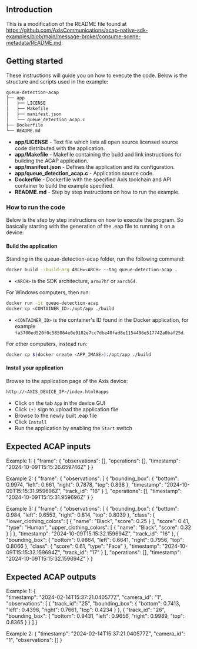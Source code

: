## Introduction

This is a modification of the README file found at https://github.com/AxisCommunications/acap-native-sdk-examples/blob/main/message-broker/consume-scene-metadata/README.md.

## Getting started

These instructions will guide you on how to execute the code. Below is the
structure and scripts used in the example:

```sh
queue-detection-acap
├── app
│   ├── LICENSE
│   ├── Makefile
│   ├── manifest.json
│   └── queue_detection_acap.c
├── Dockerfile
└── README.md
```

- **app/LICENSE** - Text file which lists all open source licensed source code distributed with the application.
- **app/Makefile** - Makefile containing the build and link instructions for building the ACAP application.
- **app/manifest.json** - Defines the application and its configuration.
- **app/queue_detection_acap.c** - Application source code.
- **Dockerfile** - Dockerfile with the specified Axis toolchain and API container to build the example specified.
- **README.md** - Step by step instructions on how to run the example.

### How to run the code

Below is the step by step instructions on how to execute the program. So
basically starting with the generation of the .eap file to running it on a
device:

#### Build the application

Standing in the queue-detection-acap folder, run the following command:

```sh
docker build --build-arg ARCH=<ARCH> --tag queue-detection-acap .
```

- `<ARCH>` is the SDK architecture, `armv7hf` or `aarch64`.

For Windows computers, then run:

```sh
docker run -it queue-detection-acap
docker cp <CONTAINER_ID>:/opt/app ./build
```

- `<CONTAINER_ID>` is the container's ID found in the Docker application, for example `fa3700ed520f0c585064e0e9182e7cc7dbe40fad8e1154496e517742a0baf25d`.

For other computers, instead run:

```sh
docker cp $(docker create <APP_IMAGE>):/opt/app ./build
```

#### Install your application

Browse to the application page of the Axis device:

```sh
http://<AXIS_DEVICE_IP>/index.html#apps
```

- Click on the tab `App` in the device GUI
- Click `(+)` sign to upload the application file
- Browse to the newly built .eap file
- Click `Install`
- Run the application by enabling the `Start` switch

## Expected ACAP inputs

Example 1:
{
    "frame": {
        "observations": [],
        "operations": [],
        "timestamp": "2024-10-09T15:15:26.659746Z"
    }
}

Example 2:
{
    "frame": {
        "observations": [
            {
                "bounding_box": {
                    "bottom": 0.9974,
                    "left": 0.661,
                    "right": 0.7878,
                    "top": 0.838
                },
                "timestamp": "2024-10-09T15:15:31.959696Z",
                "track_id": "16"
            }
        ],
        "operations": [],
        "timestamp": "2024-10-09T15:15:31.959696Z"
    }
}

Example 3:
{
    "frame": {
        "observations": [
            {
                "bounding_box": {
                    "bottom": 0.984,
                    "left": 0.6553,
                    "right": 0.814,
                    "top": 0.8039
                },
                "class": {
                    "lower_clothing_colors": [
                        {
                            "name": "Black",
                            "score": 0.25
                        }
                    ],
                    "score": 0.41,
                    "type": "Human",
                    "upper_clothing_colors": [
                        {
                            "name": "Black",
                            "score": 0.32
                        }
                    ]
                },
                "timestamp": "2024-10-09T15:15:32.159694Z",
                "track_id": "16"
            },
            {
                "bounding_box": {
                    "bottom": 0.9864,
                    "left": 0.6641,
                    "right": 0.7956,
                    "top": 0.8066
                },
                "class": {
                    "score": 0.61,
                    "type": "Face"
                },
                "timestamp": "2024-10-09T15:15:32.159694Z",
                "track_id": "17"
            }
        ],
        "operations": [],
        "timestamp": "2024-10-09T15:15:32.159694Z"
    }
}

## Expected ACAP outputs

Example 1:
{    
   "timestamp": "2024-02-14T15:37:21.040577Z",
   "camera_id": "1",
   "observations": [
      {
         "track_id": "25",
         "bounding_box": {
            "bottom": 0.7413,
            "left": 0.4396,
            "right": 0.7661,
            "top": 0.4234
         }
      },
      {
         "track_id": "26",
         "bounding_box": {
            "bottom": 0.9431,
            "left": 0.9656,
            "right": 0.9989,
            "top": 0.8365
         }
      }
   ]
}

Example 2:
{
   "timestamp": "2024-02-14T15:37:21.040577Z",
   "camera_id": "1",
   "observations": []
}